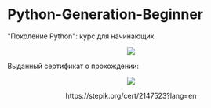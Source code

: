 # Python-Generation-Beginner

"Поколение Python": курс для начинающих
<p align="center">
    <a href="https://stepik.org/course/58852?search=3211567297">
        <img src="https://cdn.stepik.net/media/cache/images/courses/58852/cover_VKXNCa8/1041d1e78ecc504952ef0058071ef02c.png">
    </a>
</p>

Выданный сертификат о прохождении:

<p align="center">
    <a href="https://stepik.org/cert/2147523">
        <img src="https://stepik.org/certificate/38c2b23c5131e96e93d3b0034543b9f82b4b4523.png?resolution=low">
    </a>
</p>

<p align="center">
    https://stepik.org/cert/2147523?lang=en
</p>
